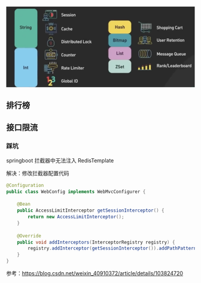 ![redis](../../imgs/redis.png)

## 排行榜
## 接口限流

### 踩坑
springboot 拦截器中无法注入 RedisTemplate

解决：修改拦截器配置代码
```java
@Configuration
public class WebConfig implements WebMvcConfigurer {
 
    @Bean
    public AccessLimitInterceptor getSessionInterceptor() {
        return new AccessLimitInterceptor();
    }
 
    @Override
    public void addInterceptors(InterceptorRegistry registry) {
        registry.addInterceptor(getSessionInterceptor()).addPathPatterns("/accessLimit/*");
    }
}
```
参考：https://blog.csdn.net/weixin_40910372/article/details/103824720